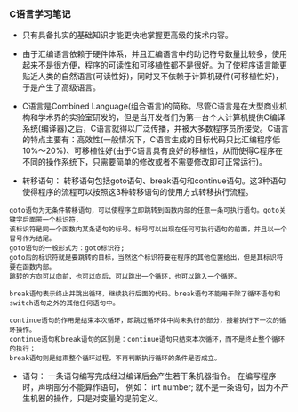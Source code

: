 ### C语言学习笔记

* 只有具备扎实的基础知识才能更快地掌握更高级的技术内容。

* 由于汇编语言依赖于硬件体系，并且汇编语言中的助记符号数量比较多，使用起来不是很方便，程序的可读性和可移植性都不是很好。为了使程序语言能更贴近人类的自然语言(可读性好)，同时又不依赖于计算机硬件(可移植性好)，于是产生了高级语言。

* C语言是Combined Language(组合语言)的简称。尽管C语言是在大型商业机构和学术界的实验室研发的，但是当开发者们为第一台个人计算机提供C编译系统(编译器)之后，C语言就得以广泛传播，并被大多数程序员所接受。C语言的特点主要有：高效性(一般情况下，C语言生成的目标代码只比汇编程序低10%～20%)、可移植性好(由于C语言具有良好的移植性，从而使得C程序在不同的操作系统下，只需要简单的修改或者不需要修改即可正常运行)。

* 转移语句： 转移语句包括goto语句、break语句和continue语句。这3种语句使得程序的流程可以按照这3种转移语句的使用方式转移执行流程。
```
goto语句为无条件转移语句，可以使程序立即跳转到函数内部的任意一条可执行语句。goto关键字后面带一个标识符，
该标识符是同一个函数内某条语句的标号。标号可以出现在任何可执行语句的前面，并且以一个冒号作为结尾。
goto语句的一般形式为：goto标识符;
goto后的标识符就是要跳转的目标，当然这个标识符要在程序的其他位置给出，但是其标识符要在函数内部。
跳转的方向可以向前，也可以向后，可以跳出一个循环，也可以跳入一个循环。
```

```
break语句表示终止并跳出循环，继续执行后面的代码。break语句不能用于除了循环语句和switch语句之外的其他任何语句中。
```

```
continue语句的作用是结束本次循环，即跳过循环体中尚未执行的部分，接着执行下一次的循环操作。
continue语句和break语句的区别是：continue语句只结束本次循环，而不是终止整个循环的执行；
break语句则是结束整个循环过程，不再判断执行循环的条件是否成立。
```

* 语句： 一条语句编写完成经过编译后会产生若干条机器指令。 在编写程序时，声明部分不能算作语句，
  例如： int number; 就不是一条语句，因为不产生机器的操作，只是对变量的提前定义。
